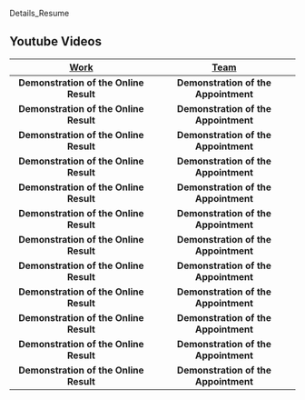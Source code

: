 Details_Resume

## Youtube Videos

   | [Work](https://youtu.be/onzjlKyN5iI) | [Team](https://www.youtube.com/watch?v=3ckUMhZOENI&t=97s) | 
| :------------------------------------------------------------------------------------------: | :------------------------------------------------------------------------------------------: | 
|                    **Demonstration of the Online Result**                    |                        **Demonstration of the Appointment**                       | | 
|                    **Demonstration of the Online Result**                    |                        **Demonstration of the Appointment**                       |
|                    **Demonstration of the Online Result**                    |                        **Demonstration of the Appointment**                       |
|                    **Demonstration of the Online Result**                    |                        **Demonstration of the Appointment**                       |
|                    **Demonstration of the Online Result**                    |                        **Demonstration of the Appointment**                       |
|                    **Demonstration of the Online Result**                    |                        **Demonstration of the Appointment**                       |
|                    **Demonstration of the Online Result**                    |                        **Demonstration of the Appointment**                       |
|                    **Demonstration of the Online Result**                    |                        **Demonstration of the Appointment**                       |
|                    **Demonstration of the Online Result**                    |                        **Demonstration of the Appointment**                       |
|                    **Demonstration of the Online Result**                    |                        **Demonstration of the Appointment**                       |
|                    **Demonstration of the Online Result**                    |                        **Demonstration of the Appointment**                       |
|                    **Demonstration of the Online Result**                    |                        **Demonstration of the Appointment**                       |

